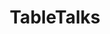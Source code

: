 ---
title: "TableTalks"
# Profile settings
profileImage: "images/logo.jpg"        # path under static/
name: "TableTalks"
description: "¡Únete a la serendipia!"
socials:
  - url: "https://www.facebook.com/profile.php?id=61577754960201"
    icon: "fab fa-facebook"
  - url: "https://www.instagram.com/tabletalksmx"
    icon: "fab fa-instagram"

# You can add as many links as you want!

# Link cards
links:
  - href: "https://docs.google.com/forms/d/e/1FAIpQLSdokfLT5eEceenfpc7xhX84Kfy8qxzFnxaMhzHGBCQmtpBEnw/viewform"
    icon: "fas fa-globe"
    title: "Llena tu cuestionario"
    description: "¡Únete a la serendipia!"
#  - href: "https://blog.your.site"
#    icon: "fas fa-blog"
#    title: "My Blog"
#    description: "Read my latest articles"
#  - href: "https://github.com/you"
#    icon: "fab fa-github"
#    title: "GitHub"
#    description: "Explore my open-source projects"
#  - href: "https://youtube.com/yourchannel"
#    icon: "fab fa-youtube"
#    title: "YouTube Channel"
#    description: "Watch my tutorials"
#  - href: "https://course.your.site"
#    icon: "fas fa-book"
#    title: "Online Course"
#    description: "Learn web development"
#  - href: "https://buymeacoffee.com/you"
#    icon: "fas fa-coffee"
#    title: "Buy Me a Coffee"
#    description: "Support my work"
#  - href: "mailto:you@example.com"
#    icon: "fas fa-envelope"
#    title: "Contact Me"
#    description: "For collaborations"
#  - href: "https://newsletter.your.site"
#    icon: "fas fa-newspaper"
#    title: "Newsletter"
#    description: "Subscribe for updates"
#  - href: "https://podcast.your.site"
#    icon: "fas fa-podcast"
#    title: "Podcast"
#    description: "Listen to my show"

# Spotify playlist embed. You can add embed by rigth clicking on your spotify playlist -> Share -> Copy embed. After copying the embed, replace it with the iframe below.
spotifyPlaylist:
  iframe: '<iframe style="border-radius:12px" src="https://open.spotify.com/embed/playlist/6zcsSLDrLiCpX8KDzNiIhS?utm_source=generator" width="100%" height="152" frameborder="0" allow="autoplay; clipboard-write; encrypted-media; fullscreen; picture-in-picture" loading="lazy"></iframe>'

# Messaging Etiquette. You can add new rules as per your needs.
messaging:
  title: "Reglas de Etiqueta"
  items:
    - icon: "fas fa-check-circle"
      color: "text-green-400"
      text: "Please include context about why you're reaching out and how I can help."
    - icon: "fas fa-check-circle"
      color: "text-green-400"
      text: "For collaboration requests, include details about the project scope and timeline."
    - icon: "fas fa-check-circle"
      color: "text-green-400"
      text: "I typically respond within 2-3 business days for professional inquiries."
    - icon: "fas fa-times-circle"
      color: "text-red-400"
      text: "Please don't send unsolicited sales pitches or recruitment messages."


#  REMOVE "How to Customize This Page" section by removing the line "{{ partial "Instructions.html" . }}" in index.html file under layouts/


#About section (optional section)
about:
   title: "Acerca de Table Talks"
   sections:
     - heading: "¿Qué es Table Talks?"
       content: "Es una nueva forma de conocer personas sin expectativas. Cada Miércoles, reunimos a desconocidos alrededor de una mesa para compartir una cena, historias y conversaciones significativas.Rompemos la rutina y damos espacio a las conexiones reales"
     - heading: "¿Cómo funciona?"
       content: "Utilizamos un sistema inteligente que agrupa a las personsa según sus afinidades. Organizamos cenas para grupos de 5 a 7 personas, asegurándonos que compartan instereses en común. Tus respuestas nos ayudan a crear la mejor experiencia para ti."
     - heading: "No somos una plataforma de citas."
       content: "Nuestro objetivo es conectar a personas interesantes, sin prejucios, a través de una cena compartida. Cada quien llega con sus propias expectativas, pero siempre bajo un ambiente de respeto y apertura."
     - heading: "¿Por qué cada Miercoles?"
       content: "Sabemos que conocer realmente a alguien va más allá de un solo encuentro. Por eso, cada semana te damos un nuevo espacio para que las conversaciones fluyan, las relaciones crezcan y las experiencias se multipliquen."
install:
    title: "Instalar App"
    
---